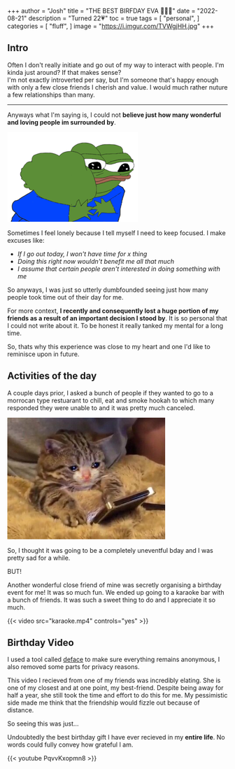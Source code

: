 +++
author = "Josh"
title = "THE BEST BIRFDAY EVA 🥳🍰🎂"
date = "2022-08-21"
description = "Turned 22💗"
toc = true
tags = [
    "personal",
]
categories = [
    "fluff",
]
image = "https://i.imgur.com/TVWgjHH.jpg"
+++
<!--more-->

## Intro
Often I don't really initiate and go out of my way to interact with people. I'm kinda just around? If that makes sense?\
I'm not exactly introverted per say, but I'm someone that's happy enough with only a few close friends I cherish and value. I would much rather nuture a few relationships than many.
***
 Anyways what I'm saying is, I could not **believe just how many wonderful and loving people im surrounded by**.

![](hugsmall.png)

Sometimes I feel lonely because I tell myself I need to keep focused. I make excuses like:

* *If I go out today, I won't have time for x thing*
* *Doing this right now wouldn't benefit me all that much*
* *I assume that certain people aren't interested in doing something with me*

So anyways, I was just so utterly dumbfounded seeing just how many people took time out of their day for me. 

For more context, **I recently and consequently lost a huge portion of my friends as a result of an important decision I stood by**. It is so personal that I could not write about it. To be honest it really tanked my mental for a long time.


So, thats why this experience was close to my heart and one I'd like to reminisce upon in future.


## Activities of the day
A couple days prior, I asked a bunch of people if they wanted to go to a morrocan type restuarant to chill, eat and smoke hookah to which many responded they were unable to and it was pretty much canceled.

![](sadcat.jpg)

So, I thought it was going to be a completely uneventful bday and I was pretty sad for a while.

BUT!

Another wonderful close friend of mine was secretly organising a birthday event for me! It was so much fun. We ended up going to a karaoke bar with a bunch of friends. It was such a sweet thing to do and I appreciate it so much.

{{< video src="karaoke.mp4" controls="yes" >}}


## Birthday Video

I used a tool called [deface](https://github.com/ORB-HD/deface) to make sure everything remains anonymous, I also removed some parts for privacy reasons. 

This video I recieved from one of my friends was incredibly elating. She is one of my closest and at one point, my best-friend. Despite being away for half a year, she still took the time and effort to do this for me. My pessimistic side made me think that the friendship would fizzle out because of distance. 

So seeing this was just... 

Undoubtedly the best birthday gift I have ever recieved in my **entire life**. No words could fully convey how grateful I am.

{{< youtube PqvvKxopmn8 >}}

